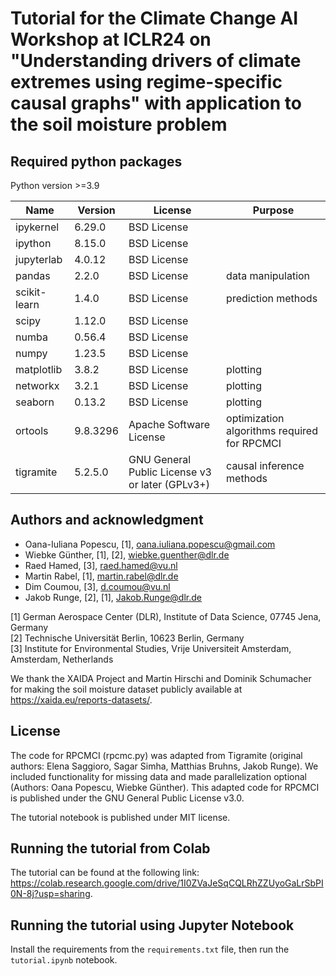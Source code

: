 # Tutorial for the Climate Change AI Workshop at ICLR24 on "Understanding drivers of climate extremes using regime-specific causal graphs" with application to the soil moisture problem

## Required python packages

Python version >=3.9

| Name    | Version | License | Purpose |
| -------- | ------- | ------- | ------- |
| ipykernel | 6.29.0  | BSD License | |                                                     
| ipython | 8.15.0 | BSD License | |                                                                                 
| jupyterlab | 4.0.12 | BSD License | |
| pandas  | 2.2.0    | BSD License | data manipulation |
| scikit-learn | 1.4.0    | BSD License | prediction methods |
| scipy    | 1.12.0  | BSD License | |
| numba    | 0.56.4  | BSD License | |
| numpy    | 1.23.5  | BSD License | |
| matplotlib    | 3.8.2 | BSD License | plotting |
| networkx    | 3.2.1 | BSD License | plotting |
| seaborn    | 0.13.2 | BSD License | plotting |
| ortools  | 9.8.3296 | Apache Software License | optimization algorithms required for RPCMCI |                                      
| tigramite | 5.2.5.0 | GNU General Public License v3 or later (GPLv3+) | causal inference methods |


## Authors and acknowledgment
*   Oana-Iuliana Popescu, [1], oana.iuliana.popescu@gmail.com
*   Wiebke Günther, [1], [2], wiebke.guenther@dlr.de
*   Raed Hamed, [3], raed.hamed@vu.nl
*   Martin Rabel, [1], martin.rabel@dlr.de 
*   Dim Coumou, [3], d.coumou@vu.nl
*   Jakob Runge, [2], [1], Jakob.Runge@dlr.de 

[1] German Aerospace Center (DLR), Institute of Data Science, 07745 Jena, Germany\
[2] Technische Universität Berlin, 10623 Berlin, Germany\
[3] Institute for Environmental Studies, Vrije Universiteit Amsterdam, Amsterdam, Netherlands

We thank the XAIDA Project and Martin Hirschi and Dominik Schumacher for making the soil moisture dataset publicly available at https://xaida.eu/reports-datasets/. 


## License
The code for RPCMCI (rpcmc.py) was adapted from Tigramite (original authors: Elena Saggioro, Sagar Simha, Matthias Bruhns, Jakob Runge).
We included functionality for missing data and made parallelization optional (Authors: Oana Popescu, Wiebke Günther).
This adapted code for RPCMCI is published under the GNU General Public License v3.0.

The tutorial notebook is published under MIT license.

## Running the tutorial from Colab

The tutorial can be found at the following link: https://colab.research.google.com/drive/1I0ZVaJeSqCQLRhZZUyoGaLrSbPI0N-8j?usp=sharing. 


## Running the tutorial using Jupyter Notebook 

Install the requirements from the ``requirements.txt`` file, then run the ``tutorial.ipynb`` notebook. 
